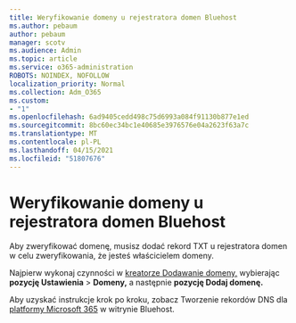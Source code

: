 ```yaml
---
title: Weryfikowanie domeny u rejestratora domen Bluehost
ms.author: pebaum
author: pebaum
manager: scotv
ms.audience: Admin
ms.topic: article
ms.service: o365-administration
ROBOTS: NOINDEX, NOFOLLOW
localization_priority: Normal
ms.collection: Adm_O365
ms.custom:
- "1"
ms.openlocfilehash: 6ad9405cedd498c75d6993a084f91130b877e1ed
ms.sourcegitcommit: 8bc60ec34bc1e40685e3976576e04a2623f63a7c
ms.translationtype: MT
ms.contentlocale: pl-PL
ms.lasthandoff: 04/15/2021
ms.locfileid: "51807676"
---
```

# <a name="verify-your-domain-with-bluehost"></a>Weryfikowanie domeny u rejestratora domen Bluehost

Aby zweryfikować domenę, musisz dodać rekord TXT u rejestratora domen w celu zweryfikowania, że jesteś właścicielem domeny. 

Najpierw wykonaj czynności w [kreatorze Dodawanie domeny,](https://admin.microsoft.com/Adminportal#/Domains) wybierając **pozycję Ustawienia** \> **Domeny,** a następnie **pozycję Dodaj domenę.**
  
Aby uzyskać instrukcje krok po kroku, zobacz Tworzenie rekordów DNS dla [platformy Microsoft 365](https://docs.microsoft.com/microsoft-365/admin/dns/create-dns-records-at-bluehost) w witrynie Bluehost.
